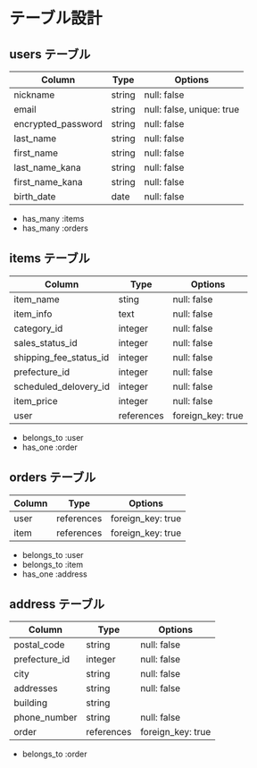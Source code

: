 # テーブル設計

## users テーブル

| Column                 | Type    | Options                   |
| ---------------------- | ------- | ------------------------- |
| nickname               | string  | null: false               |
| email                  | string  | null: false, unique: true |
| encrypted_password     | string  | null: false               |
| last_name              | string  | null: false               |
| first_name             | string  | null: false               |
| last_name_kana         | string  | null: false               |
| first_name_kana        | string  | null: false               |
| birth_date             | date    | null: false               |


- has_many :items
- has_many :orders

## items テーブル

| Column                      | Type       | Options           |
| ----------------------------| ---------- | ----------------- |
| item_name                   | sting      | null: false       |
| item_info                   | text       | null: false       |
| category_id                 | integer    | null: false       |
| sales_status_id             | integer    | null: false       |
| shipping_fee_status_id      | integer    | null: false       |
| prefecture_id               | integer    | null: false       |
| scheduled_delovery_id       | integer    | null: false       |
| item_price                  | integer    | null: false       |
| user                        | references | foreign_key: true |


- belongs_to :user
- has_one :order


## orders テーブル

| Column           | Type       | Options           |
| ---------------- | ---------- | ----------------- |
| user             | references | foreign_key: true |
| item             | references | foreign_key: true |


- belongs_to :user
- belongs_to :item
- has_one :address


## address テーブル

| Column           | Type       | Options           |
| ---------------- | ---------- | ----------------- |
| postal_code      | string     | null: false       |
| prefecture_id    | integer    | null: false       |
| city             | string     | null: false       |
| addresses        | string     | null: false       |
| building         | string     |                   |
| phone_number     | string     | null: false       |
| order            | references | foreign_key: true |

- belongs_to :order
